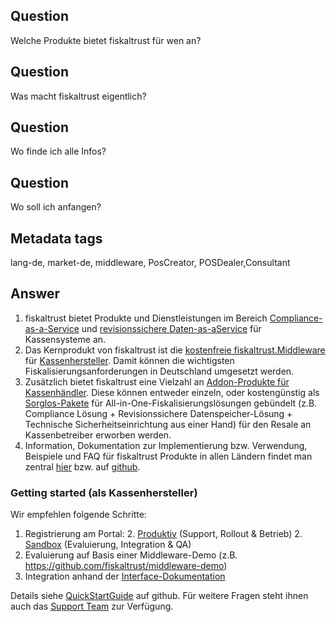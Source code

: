 ## Question

Welche Produkte bietet fiskaltrust für wen an?

## Question

Was macht fiskaltrust eigentlich?

## Question

Wo finde ich alle Infos?

## Question

Wo soll ich anfangen?

## Metadata tags

lang-de, market-de, middleware, PosCreator, POSDealer,Consultant

## Answer

1. fiskaltrust bietet Produkte und Dienstleistungen im Bereich [Compliance-as-a-Service](https://github.com/fiskaltrust/productdescription-de-doc/blob/master/compliance-as-a-service/overview.md) und [revisionssichere Daten-as-aService](https://github.com/fiskaltrust/productdescription-de-doc/blob/master/revisionssichere-daten-as-a-service/overview.md) für Kassensysteme an.
2. Das Kernprodukt von fiskaltrust ist die [kostenfreie fiskaltrust.Middleware](https://github.com/fiskaltrust/productdescription-de-doc/blob/master/compliance-as-a-service/produkte/4445-0003-lokal-installierte-middleware.md) für [Kassenhersteller](https://github.com/fiskaltrust/productdescription-de-doc/blob/master/angebote-nach-kundensegment/Kassenhersteller.md). Damit können die wichtigsten Fiskalisierungsanforderungen in Deutschland umgesetzt werden. 
3. Zusätzlich bietet fiskaltrust eine Vielzahl an [Addon-Produkte für Kassenhändler](https://github.com/fiskaltrust/productdescription-de-doc/blob/master/angebote-nach-kundensegment/Kassenhaendler.md). Diese können entweder einzeln, oder kostengünstig als [Sorglos-Pakete](https://github.com/fiskaltrust/productdescription-de-doc/tree/master/produkt-bundles) für All-in-One-Fiskalisierungslösungen gebündelt (z.B. Compliance Lösung + Revisionssichere Datenspeicher-Lösung + Technische Sicherheitseinrichtung aus einer Hand) für den Resale an Kassenbetreiber erworben werden.
4. Information, Dokumentation zur Implementierung bzw. Verwendung, Beispiele und FAQ für fiskaltrust Produkte in allen Ländern findet man zentral [hier](https://docs.fiskaltrust.cloud/) bzw. auf [github](https://github.com/fiskaltrust).

### Getting started (als Kassenhersteller)

Wir empfehlen folgende Schritte:

1. Registrierung am Portal:
   2. [Produktiv](https://portal.fiskaltrust.de/) (Support, Rollout & Betrieb)
   2. [Sandbox](https://portal-sandbox.fiskaltrust.de/) (Evaluierung, Integration & QA)
2. Evaluierung auf Basis einer Middleware-Demo (z.B. https://github.com/fiskaltrust/middleware-demo)
3. Integration anhand der [Interface-Dokumentation](https://github.com/fiskaltrust/interface-doc)

Details siehe [QuickStartGuide](https://github.com/fiskaltrust/quickguide-de-doc/) auf github. Für weitere Fragen steht ihnen auch das [Support Team](mailto:info@fiskaltrust.de) zur Verfügung.

